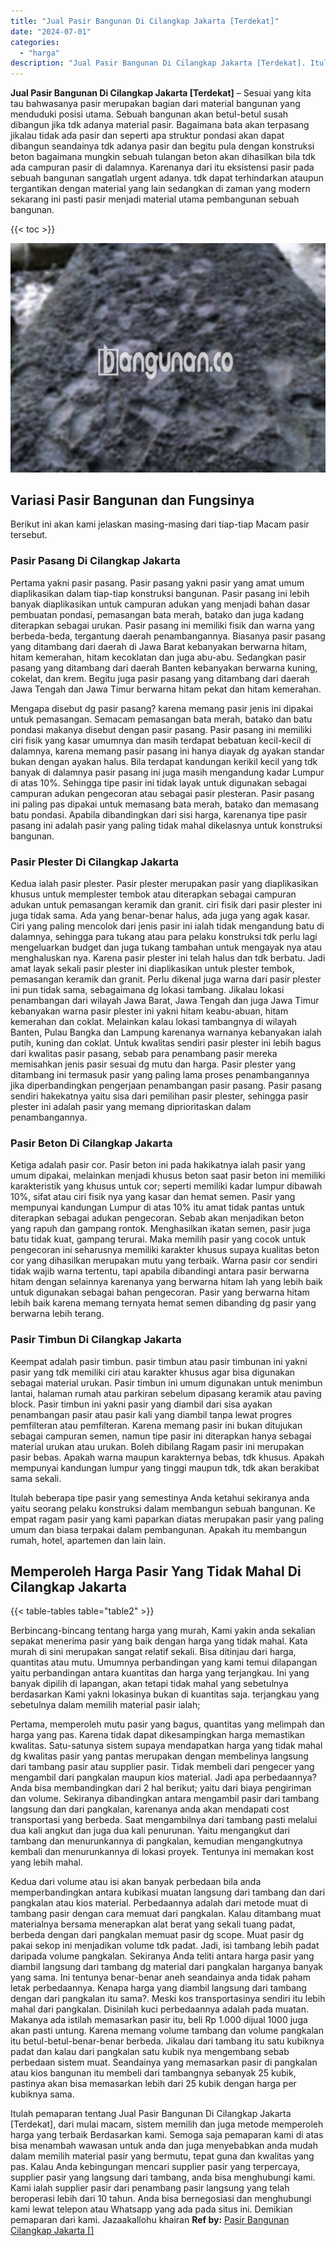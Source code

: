 ```yaml
---
title: "Jual Pasir Bangunan Di Cilangkap Jakarta [Terdekat]"
date: "2024-07-01"
categories: 
  - "harga"
description: "Jual Pasir Bangunan Di Cilangkap Jakarta [Terdekat]. Itulah pemaparan tentang Jual Pasir Bangunan Di Cilangkap Jakarta [Terdekat], dari mulai macam, sistem..."
---
```


**Jual Pasir Bangunan Di Cilangkap Jakarta \[Terdekat\]** – Sesuai yang kita tau bahwasanya pasir merupakan bagian dari material bangunan yang menduduki posisi utama. Sebuah bangunan akan betul-betul susah dibangun jika tdk adanya material pasir. Bagaimana bata akan terpasang jikalau tidak ada pasir dan seperti apa struktur pondasi akan dapat dibangun seandainya tdk adanya pasir dan begitu pula dengan konstruksi beton bagaimana mungkin sebuah tulangan beton akan dihasilkan bila tdk ada campuran pasir di dalamnya. Karenanya dari itu eksistensi pasir pada sebuah bangunan sangatlah urgent adanya. tdk dapat terhindarkan ataupun tergantikan dengan material yang lain sedangkan di zaman yang modern sekarang ini pasti pasir menjadi material utama pembangunan sebuah bangunan.

{{< toc >}}

![Jual Pasir Bangunan Di Cilangkap Jakarta [Terdekat]](/images/jual-pasir-bangunan-16.png)

## Variasi Pasir Bangunan dan Fungsinya

Berikut ini akan kami jelaskan masing-masing dari tiap-tiap Macam pasir tersebut.

### Pasir Pasang Di Cilangkap Jakarta

Pertama yakni pasir pasang. Pasir pasang yakni pasir yang amat umum diaplikasikan dalam tiap-tiap konstruksi bangunan. Pasir pasang ini lebih banyak diaplikasikan untuk campuran adukan yang menjadi bahan dasar pembuatan pondasi, pemasangan bata merah, batako dan juga kadang diterapkan sebagai urukan. Pasir pasang ini memiliki fisik dan warna yang berbeda-beda, tergantung daerah penambangannya. Biasanya pasir pasang yang ditambang dari daerah di Jawa Barat kebanyakan berwarna hitam, hitam kemerahan, hitam kecoklatan dan juga abu-abu. Sedangkan pasir pasang yang ditambang dari daerah Banten kebanyakan berwarna kuning, cokelat, dan krem. Begitu juga pasir pasang yang ditambang dari daerah Jawa Tengah dan Jawa Timur berwarna hitam pekat dan hitam kemerahan.

Mengapa disebut dg pasir pasang? karena memang pasir jenis ini dipakai untuk pemasangan. Semacam pemasangan bata merah, batako dan batu pondasi makanya disebut dengan pasir pasang. Pasir pasang ini memiliki ciri fisik yang kasar umumnya dan masih terdapat bebatuan kecil-kecil di dalamnya, karena memang pasir pasang ini hanya diayak dg ayakan standar bukan dengan ayakan halus. Bila terdapat kandungan kerikil kecil yang tdk banyak di dalamnya pasir pasang ini juga masih mengandung kadar Lumpur di atas 10%. Sehingga tipe pasir ini tidak layak untuk digunakan sebagai campuran adukan pengecoran atau sebagai pasir plesteran. Pasir pasang ini paling pas dipakai untuk memasang bata merah, batako dan memasang batu pondasi. Apabila dibandingkan dari sisi harga, karenanya tipe pasir pasang ini adalah pasir yang paling tidak mahal dikelasnya untuk konstruksi bangunan.

### Pasir Plester Di Cilangkap Jakarta

Kedua ialah pasir plester. Pasir plester merupakan pasir yang diaplikasikan khusus untuk memplester tembok atau diterapkan sebagai campuran adukan untuk pemasangan keramik dan granit. ciri fisik dari pasir plester ini juga tidak sama. Ada yang benar-benar halus, ada juga yang agak kasar. Ciri yang paling mencolok dari jenis pasir ini ialah tidak mengandung batu di dalamnya, sehingga para tukang atau para pelaku konstruksi tdk perlu lagi mengeluarkan budget dan juga tukang tambahan untuk mengayak nya atau menghaluskan nya. Karena pasir plester ini telah halus dan tdk berbatu. Jadi amat layak sekali pasir plester ini diaplikasikan untuk plester tembok, pemasangan keramik dan granit. Perlu dikenal juga warna dari pasir plester ini pun tidak sama, sebagaimana dg lokasi tambang. Jikalau lokasi penambangan dari wilayah Jawa Barat, Jawa Tengah dan juga Jawa Timur kebanyakan warna pasir plester ini yakni hitam keabu-abuan, hitam kemerahan dan coklat. Melainkan kalau lokasi tambangnya di wilayah Banten, Pulau Bangka dan Lampung karenanya warnanya kebanyakan ialah putih, kuning dan coklat. Untuk kwalitas sendiri pasir plester ini lebih bagus dari kwalitas pasir pasang, sebab para penambang pasir mereka memisahkan jenis pasir sesuai dg mutu dan harga. Pasir plester yang ditambang ini termasuk pasir yang paling lama proses penambangannya jika diperbandingkan pengerjaan penambangan pasir pasang. Pasir pasang sendiri hakekatnya yaitu sisa dari pemilihan pasir plester, sehingga pasir plester ini adalah pasir yang memang diprioritaskan dalam penambangannya.

### Pasir Beton Di Cilangkap Jakarta

Ketiga adalah pasir cor. Pasir beton ini pada hakikatnya ialah pasir yang umum dipakai, melainkan menjadi khusus beton saat pasir beton ini memiliki karakteristik yang khusus untuk cor; seperti memiliki kadar lumpur dibawah 10%, sifat atau ciri fisik nya yang kasar dan hemat semen. Pasir yang mempunyai kandungan Lumpur di atas 10% itu amat tidak pantas untuk diterapkan sebagai adukan pengecoran. Sebab akan menjadikan beton yang rapuh dan gampang rontok. Menghasilkan ikatan semen, pasir juga batu tidak kuat, gampang terurai. Maka memilih pasir yang cocok untuk pengecoran ini seharusnya memiliki karakter khusus supaya kualitas beton cor yang dihasilkan merupakan mutu yang terbaik. Warna pasir cor sendiri tidak wajib warna tertentu, tapi apabila dibandingi antara pasir berwarna hitam dengan selainnya karenanya yang berwarna hitam lah yang lebih baik untuk digunakan sebagai bahan pengecoran. Pasir yang berwarna hitam lebih baik karena memang ternyata hemat semen dibanding dg pasir yang berwarna lebih terang.

### Pasir Timbun Di Cilangkap Jakarta

Keempat adalah pasir timbun. pasir timbun atau pasir timbunan ini yakni pasir yang tdk memiliki ciri atau karakter khusus agar bisa digunakan sebagai material urukan. Pasir timbun ini umum digunakan untuk menimbun lantai, halaman rumah atau parkiran sebelum dipasang keramik atau paving block. Pasir timbun ini yakni pasir yang diambil dari sisa ayakan penambangan pasir atau pasir kali yang diambil tanpa lewat progres pemfilteran atau pemfilteran. Karena memang pasir ini bukan ditujukan sebagai campuran semen, namun tipe pasir ini diterapkan hanya sebagai material urukan atau urukan. Boleh dibilang Ragam pasir ini merupakan pasir bebas. Apakah warna maupun karakternya bebas, tdk khusus. Apakah mempunyai kandungan lumpur yang tinggi maupun tdk, tdk akan berakibat sama sekali.

Itulah beberapa tipe pasir yang semestinya Anda ketahui sekiranya anda yaitu seorang pelaku konstruksi dalam membangun sebuah bangunan. Ke empat ragam pasir yang kami paparkan diatas merupakan pasir yang paling umum dan biasa terpakai dalam pembangunan. Apakah itu membangun rumah, hotel, apartemen dan lain lain.

## Memperoleh Harga Pasir Yang Tidak Mahal Di Cilangkap Jakarta

{{< table-tables table="table2" >}}

Berbincang-bincang tentang harga yang murah, Kami yakin anda sekalian sepakat menerima pasir yang baik dengan harga yang tidak mahal. Kata murah di sini merupakan sangat relatif sekali. Bisa ditinjau dari harga, quantitas atau mutu. Umumnya perbandingan yang kami temui dilapangan yaitu perbandingan antara kuantitas dan harga yang terjangkau. Ini yang banyak dipilih di lapangan, akan tetapi tidak mahal yang sebetulnya berdasarkan Kami yakni lokasinya bukan di kuantitas saja. terjangkau yang sebetulnya dalam memilih material pasir ialah;

Pertama, memperoleh mutu pasir yang bagus, quantitas yang melimpah dan harga yang pas. Karena tidak dapat dikesampingkan harga memastikan kwalitas. Satu-satunya sistem supaya mendapatkan harga yang tidak mahal dg kwalitas pasir yang pantas merupakan dengan membelinya langsung dari tambang pasir atau supplier pasir. Tidak membeli dari pengecer yang mengambil dari pangkalan maupun kios material. Jadi apa perbedaannya? Anda bisa membandingkan dari 2 hal berikut; yaitu dari biaya pengiriman dan volume. Sekiranya dibandingkan antara mengambil pasir dari tambang langsung dan dari pangkalan, karenanya anda akan mendapati cost transportasi yang berbeda. Saat mengambilnya dari tambang pasti melalui dua kali angkut dan juga dua kali penurunan. Yaitu mengangkut dari tambang dan menurunkannya di pangkalan, kemudian mengangkutnya kembali dan menurunkannya di lokasi proyek. Tentunya ini memakan kost yang lebih mahal.

Kedua dari volume atau isi akan banyak perbedaan bila anda memperbandingkan antara kubikasi muatan langsung dari tambang dan dari pangkalan atau kios material. Perbedaannya adalah dari metode muat di tambang pasir dengan cara memuat dari pangkalan. Kalau ditambang muat materialnya bersama menerapkan alat berat yang sekali tuang padat, berbeda dengan dari pangkalan memuat pasir dg scope. Muat pasir dg pakai sekop ini menjadikan volume tdk padat. Jadi, isi tambang lebih padat daripada volume pangkalan. Sekiranya Anda teliti antara harga pasir yang diambil langsung dari tambang dg material dari pangkalan harganya banyak yang sama. Ini tentunya benar-benar aneh seandainya anda tidak paham letak perbedaannya. Kenapa harga yang diambil langsung dari tambang dengan dari pangkalan itu sama?. Meski kos transportasinya sendiri itu lebih mahal dari pangkalan. Disinilah kuci perbedaannya adalah pada muatan. Makanya ada istilah memasarkan pasir itu, beli Rp 1.000 dijual 1000 juga akan pasti untung. Karena memang volume tambang dan volume pangkalan itu betul-betul-benar-benar berbeda. Jikalau dari tambang itu satu kubiknya padat dan kalau dari pangkalan satu kubik nya mengembang sebab perbedaan sistem muat. Seandainya yang memasarkan pasir di pangkalan atau kios bangunan itu membeli dari tambangnya sebanyak 25 kubik, pastinya akan bisa memasarkan lebih dari 25 kubik dengan harga per kubiknya sama.

Itulah pemaparan tentang Jual Pasir Bangunan Di Cilangkap Jakarta \[Terdekat\], dari mulai macam, sistem memilih dan juga metode memperoleh harga yang terbaik Berdasarkan kami. Semoga saja pemaparan kami di atas bisa menambah wawasan untuk anda dan juga menyebabkan anda mudah dalam memilih material pasir yang bermutu, tepat guna dan kwalitas yang pas. Kalau Anda kebingungan mencari supplier pasir yang terpercaya, supplier pasir yang langsung dari tambang, anda bisa menghubungi kami. Kami ialah supplier pasir dari penambang pasir langsung yang telah beroperasi lebih dari 10 tahun. Anda bisa bernegosiasi dan menghubungi kami lewat telepon atau Whatsapp yang ada pada situs ini. Demikian pemaparan dari kami. Jazaakallohu khairan
**Ref by:** [Pasir Bangunan Cilangkap Jakarta []](https://id.wikipedia.org/wiki/Pasir)
